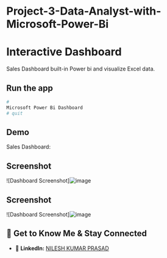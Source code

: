 # Project-3-Data-Analyst-with-Microsoft-Power-Bi

# Interactive Dashboard 

Sales Dashboard built-in Power bi and  visualize Excel data.


## Run the app
```Powershell
# 
Microsoft Power Bi Dashboard
# quit
```

## Demo
Sales Dashboard: 

## Screenshot
![Dashboard Screenshot]![image](https://github.com/Valac47/Project-1---Data-Analyst-with-Python/assets/148631804/ef24d331-76b5-4065-9f11-6f39dec7861e)
## Screenshot
![Dashboard Screenshot]![image](https://github.com/Valac47/Project-1---Data-Analyst-with-Python/assets/148631804/ef24d331-76b5-4065-9f11-6f39dec7861e)


## 🤝 Get to Know Me & Stay Connected

- 💼 **LinkedIn:** [NILESH KUMAR PRASAD](www.linkedin.com/in/nilesh-kumar-prasad-89253128b)
